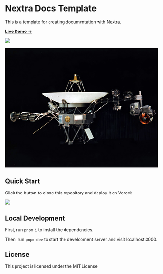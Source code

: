 # Nextra Docs Template

This is a template for creating documentation with [Nextra](https://nextra.site).

[**Live Demo →**](https://nextra-docs-template.vercel.app)

![](.github/screenshot.png)

![](static/img/Voyager-32.jpeg)

## Quick Start

Click the button to clone this repository and deploy it on Vercel:

![](https://vercel.com/button)

## Local Development

First, run `pnpm i` to install the dependencies.

Then, run `pnpm dev` to start the development server and visit localhost:3000.

## License

This project is licensed under the MIT License.
